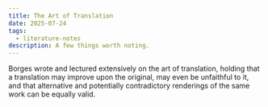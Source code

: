 ```yaml
---
title: The Art of Translation
date: 2025-07-24
tags:
  - literature-notes
description: A few things worth noting.
---
```


Borges wrote and lectured extensively on the art of translation, holding that a translation may improve upon the original, may even be unfaithful to it, and that alternative and potentially contradictory renderings of the same work can be equally valid.


